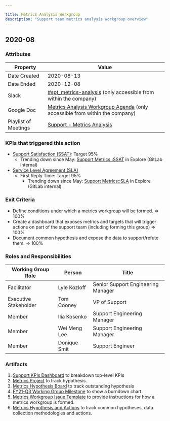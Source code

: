 ```yaml
---

title: Metrics Analysis Workgroup
description: "Support team metrics analysis workgroup overview"
---
```


## 2020-08

### Attributes

| **Property** | **Value** |
| -- | -- |
| Date Created | 2020-08-13 |
| Date Ended | 2020-12-08 |
| Slack | [#spt_metrics-analysis](https://gitlab.slack.com/archives/C018W4ZFGP5) (only accessible from within the company) |
| Google Doc | [Metrics Analysis Workgroup Agenda](https://docs.google.com/document/d/12rzBFFpA5y6xH5PkPcRQF5eSHR03TaAH1JP2jp395VY/edit#heading=h.i3kbcfpbwgta) (only accessible from within the company) |
| Playlist of Meetings | [Support - Metrics Analysis](https://www.youtube.com/playlist?list=PL05JrBw4t0KoxMP7DvN_U7O2NORo4slPL) |

### KPIs that triggered this action

- [Support Satisfaction (SSAT)](https://about.gitlab.com/handbook/support/performance-indicators/#support-satisfaction-ssat): Target 95%
  - Trending down since May: [Support Metrics::SSAT](https://gitlab.zendesk.com/explore/dashboard/36925DBD1F5E3C7BA541DB38D11AC51E0EAAFDD30DCB63FDE83CF1389E555D96/tab/10099352) in Explore (GitLab internal)
- [Service Level Agreement (SLA)](https://about.gitlab.com/handbook/support/performance-indicators/#service-level-agreement-sla)
  - First Reply Time: Target 95%
    - Trending down since May: [Support Metrics::SLA](https://gitlab.zendesk.com/explore/dashboard/36925DBD1F5E3C7BA541DB38D11AC51E0EAAFDD30DCB63FDE83CF1389E555D96/tab/10100682) in Explore (GitLab internal)

### Exit Criteria

- Define conditions under which a metrics workgroup will be formed. => 100%
- Create a dashboard that exposes metrics and targets that will trigger actions on part of the support team (including forming this group) => 100%
- Document common hypothesis and expose the data to support/refute them. => 100%

### Roles and Responsibilities

| **Working Group Role** | **Person** | **Title** |
| -- | -- | -- |
| Facilitator | Lyle Kozloff | Senior Support Engineering Manager|
| Executive Stakeholder | Tom Cooney | VP of Support |
| Member | Ilia Kosenko | Support Engineering Manager |
| Member | Wei Meng Lee | Support Engineering Manager |
| Member | Donique Smit | Support Engineer |

### Artifacts

1. [Support KPIs Dashboard](https://gitlab.zendesk.com/explore/dashboard/593393F9EDD57F39F9745F442B691EEAD106AA49B6C907D3D50046FBB4AC151E/tab/12396352) to breakdown top-level KPIs
1. [Metrics Project](https://gitlab.com/gitlab-com/support/metrics/) to track hypothesis.
1. [Metrics Hypothesis Board](https://gitlab.com/gitlab-com/support/metrics/-/boards/2007128) to track outstanding hypothesis
1. [FY21-Q3 Working Group Milestone](https://gitlab.com/gitlab-com/support/metrics/-/milestones/1) to show a burndown chart.
1. [Metrics Workgroup Issue Template](https://gitlab.com/gitlab-com/support/metrics/-/blob/master/.gitlab/issue_templates/Metrics%20Workgroup.md) to provide instructions for how a metrics workgroup is formed.
1. [Metrics Hypothesis and Actions](/handbook/support/managers/metrics-analysis/actions.html) to track common hypotheses, data collection methodologies and actions.
